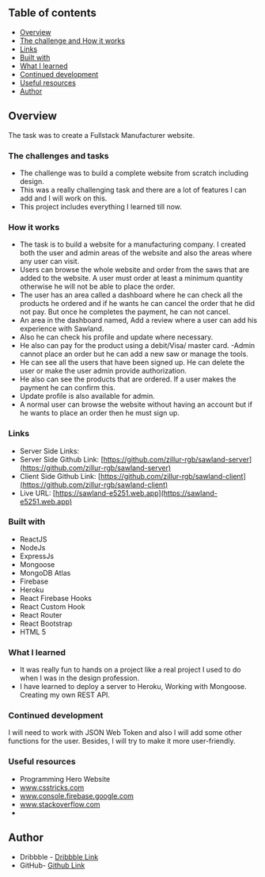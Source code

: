 ## Table of contents

  - [Overview](#overview)
  - [The challenge and How it works](#The-challenge-and-How-it-works)
  - [Links](#links)
  - [Built with](#built-with)
  - [What I learned](#what-i-learned)
  - [Continued development](#continued-development)
  - [Useful resources](#useful-resources)
  - [Author](#author)

## Overview

The task was to create a Fullstack Manufacturer website.

### The challenges and tasks

- The challenge was to build a complete website from scratch including design.
- This was a really challenging task and there are a lot of features I can add and I will work on this.
- This project includes everything I learned till now.

### How it works

- The task is to build a website for a manufacturing company. I created both the user and admin areas of the website and also the areas where any user can visit.
- Users can browse the whole website and order from the saws that are added to the website. A user must order at least a minimum quantity otherwise he will not be able to place the order.
- The user has an area called a dashboard where he can check all the products he ordered and if he wants he can cancel the order that he did not pay. But once he completes the payment, he can not cancel.
- An area in the dashboard named, Add a review where a user can add his experience with Sawland.
- Also he can check his profile and update where necessary.
- He also can pay for the product using a debit/Visa/ master card.
  -Admin cannot place an order but he can add a new saw or manage the tools.
- He can see all the users that have been signed up. He can delete the user or make the user admin provide authorization.
- He also can see the products that are ordered. If a user makes the payment he can confirm this.
- Update profile is also available for admin.
- A normal user can browse the website without having an account but if he wants to place an order then he must sign up.

### Links

- Server Side Links:
- Server Side Github Link: [https://github.com/zillur-rgb/sawland-server](https://github.com/zillur-rgb/sawland-server)
- Client Side Github Link: [https://github.com/zillur-rgb/sawland-client](https://github.com/zillur-rgb/sawland-client)
- Live URL: [https://sawland-e5251.web.app](https://sawland-e5251.web.app)

### Built with

- ReactJS
- NodeJs
- ExpressJs
- Mongoose
- MongoDB Atlas
- Firebase
- Heroku
- React Firebase Hooks
- React Custom Hook
- React Router
- React Bootstrap
- HTML 5

### What I learned

- It was really fun to hands on a project like a real project I used to do when I was in the design profession.
- I have learned to deploy a server to Heroku, Working with Mongoose. Creating my own REST API.

### Continued development

I will need to work with JSON Web Token and also I will add some other functions for the user. Besides, I will try to make it more user-friendly.

### Useful resources

- Programming Hero Website
- www.csstricks.com
- www.console.firebase.google.com
- www.stackoverflow.com
-

## Author

- Dribbble - [Dribbble Link](https://dribbble.com/zillur-rgb)
- GitHub- [Github Link](https://github.com/zillur-rgb)

